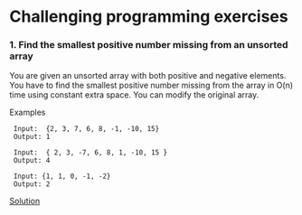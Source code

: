 # Challenging programming exercises


### 1.  Find the smallest positive number missing from an unsorted array

You are given an unsorted array with both positive and negative elements.
You have to find the smallest positive number missing from the array in O(n) time using constant extra space.
You can modify the original array.

Examples
````
 Input:  {2, 3, 7, 6, 8, -1, -10, 15}
 Output: 1

 Input:  { 2, 3, -7, 6, 8, 1, -10, 15 }
 Output: 4

 Input: {1, 1, 0, -1, -2}
 Output: 2 
````

[Solution](src/nightmare/MissingPositiveProblem.java)
